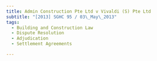 ```yaml
---
title: Admin Construction Pte Ltd v Vivaldi (S) Pte Ltd 
subtitle: "[2013] SGHC 95 / 03\_May\_2013"
tags:
  - Building and Construction Law
  - Dispute Resolution
  - Adjudication
  - Settlement Agreements

---
```


